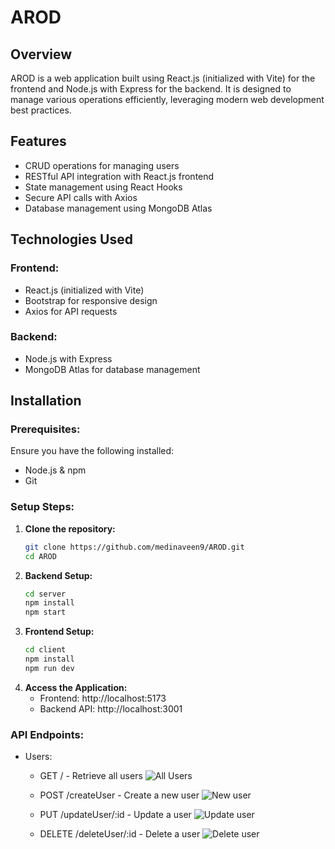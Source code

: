 # AROD

## Overview
AROD is a web application built using React.js (initialized with Vite) for the frontend and Node.js with Express for the backend. It is designed to manage various operations efficiently, leveraging modern web development best practices.

## Features
- CRUD operations for managing users
- RESTful API integration with React.js frontend
- State management using React Hooks
- Secure API calls with Axios
- Database management using MongoDB Atlas

## Technologies Used
### Frontend:
- React.js (initialized with Vite)
- Bootstrap for responsive design
- Axios for API requests

### Backend:
- Node.js with Express
- MongoDB Atlas for database management

## Installation
### Prerequisites:
Ensure you have the following installed:
- Node.js & npm
- Git

### Setup Steps:
1. **Clone the repository:**
   ```bash
   git clone https://github.com/medinaveen9/AROD.git
   cd AROD
2. **Backend Setup:**
   ```bash
   cd server
   npm install
   npm start
3. **Frontend Setup:**
   ```bash
   cd client
   npm install
   npm run dev
4. **Access the Application:**
   - Frontend: http://localhost:5173
   - Backend API: http://localhost:3001

### API Endpoints:
- Users:
   - GET / - Retrieve all users
      ![All Users](client/src/assets/users.png)

   - POST /createUser - Create a new user
      ![New user](client/src/assets/new_user.png)

   - PUT /updateUser/:id - Update a user
      ![Update user](client/src/assets/update_user.png)

   - DELETE /deleteUser/:id - Delete a user
      ![Delete user](client/src/assets/delete_user.png)

